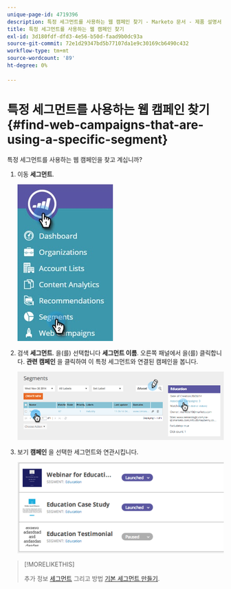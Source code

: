 ```yaml
---
unique-page-id: 4719396
description: 특정 세그먼트를 사용하는 웹 캠페인 찾기 - Marketo 문서 - 제품 설명서
title: 특정 세그먼트를 사용하는 웹 캠페인 찾기
exl-id: 3d180fdf-dfd3-4e56-b50d-faad9b0dc93a
source-git-commit: 72e1d29347bd5b77107da1e9c30169cb6490c432
workflow-type: tm+mt
source-wordcount: '89'
ht-degree: 0%

---
```


# 특정 세그먼트를 사용하는 웹 캠페인 찾기 {#find-web-campaigns-that-are-using-a-specific-segment}

특정 세그먼트를 사용하는 웹 캠페인을 찾고 계십니까?

1. 이동 **세그먼트**.

   ![](assets/new-dropdown-segments-hand-1.jpg)

1. 검색 **세그먼트**. 을(를) 선택합니다 **세그먼트 이름**. 오른쪽 패널에서 을(를) 클릭합니다. **관련 캠페인** 을 클릭하여 이 특정 세그먼트와 연결된 캠페인을 봅니다.

   ![](assets/image2014-11-26-14-21-59.png)

1. 보기 **캠페인** 을 선택한 세그먼트와 연관시킵니다.

   ![](assets/image2014-11-26-14-3a25-3a30.png)

>[!MORELIKETHIS]
>
>추가 정보 [세그먼트](/help/marketo/product-docs/web-personalization/using-web-segments/web-segments.md) 그리고 방법 [기본 세그먼트 만들기](/help/marketo/product-docs/web-personalization/using-web-segments/create-a-basic-web-segment.md).
